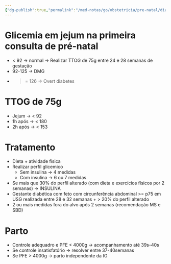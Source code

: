```yaml
---
{"dg-publish":true,"permalink":"/med-notas/go/obstetricia/pre-natal/diabetes-gestacional/","tags":["review"]}
---
```



# Glicemia em jejum na primeira consulta de pré-natal
- < 92 -> normal -> Realizar TTOG de 75g entre 24 e 28 semanas de gestação
- 92-125 -> DMG
- >= 126 -> Overt diabetes

# TTOG de 75g
- Jejum -> < 92
- 1h após -> < 180
- 2h após -> < 153

# Tratamento
- Dieta + atividade física
- Realizar perfil glicemico
	- Sem insulina -> 4 medidas
	- Com insulina -> 6 ou 7 medidas
- Se mais que 30% do perfil alterado (com dieta e exercícios físicos por 2 semanas) -> INSULINA
- Gestante diabética com feto com circunferência abdominal >= p75 em USG realizada entre 28 e 32 semanas + > 20% do perfil alterado
- 2 ou mais medidas fora do alvo após 2 semanas (recomendação MS e SBD)


# Parto
- Controle adequadro e PFE < 4000g -> acompanhamento até 39s-40s
- Se controle insatisfatório -> resolver entre 37-40semanas
- Se PFE > 4000g -> parto independente da IG

